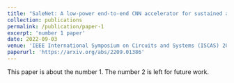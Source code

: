 ```yaml
---
title: "SaleNet: A low-power end-to-end CNN accelerator for sustained attention level evaluation using EEG"
collection: publications
permalink: /publication/paper-1
excerpt: 'number 1 paper'
date: 2022-09-03
venue: 'IEEE International Symposium on Circuits and Systems (ISCAS) 2022'
paperurl: 'https://arxiv.org/abs/2209.01386'
---
```

This paper is about the number 1. The number 2 is left for future work.

